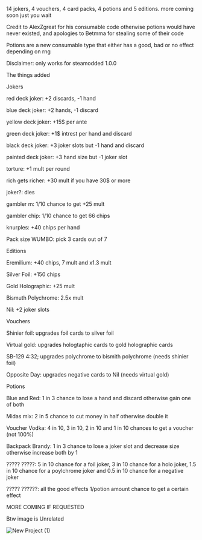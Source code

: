 14 jokers, 4 vouchers, 4 card packs, 4 potions and 5 editions. more coming soon just you wait

Credit to AlexZgreat for his consumable code otherwise potions would have never existed, and apologies to Betmma for stealing some of their code

Potions are a new consumable type that either has a good, bad or no effect depending on rng

Disclaimer: only works for steamodded 1.0.0

The things added

Jokers

red deck joker: +2 discards, -1 hand

blue deck joker: +2 hands, -1 discard

yellow deck joker: +15$ per ante

green deck joker: +1$ intrest per hand and discard

black deck joker: +3 joker slots but -1 hand and discard

painted deck joker: +3 hand size but -1 joker slot

torture: +1 mult per round

rich gets richer: +30 mult if you have 30$ or more

joker?: dies

gambler m: 1/10 chance to get +25 mult

gambler chip: 1/10 chance to get 66 chips

knurples: +40 chips per hand 

Pack size WUMBO: pick 3 cards out of 7

Editions

Eremilium: +40 chips, 7 mult and x1.3 mult

Silver Foil: +150 chips

Gold Holographic: +25 mult

Bismuth Polychrome: 2.5x mult

Nil: +2 joker slots

Vouchers

Shinier foil: upgrades foil cards to silver foil

Virtual gold: upgrades hologtaphic cards to gold holographic cards

SB-129 4:32; upgrades polychrome to bismith polychrome (needs shinier foil)

Opposite Day: upgrades negative cards to Nil (needs virtual gold)

Potions

Blue and Red: 1 in 3 chance to lose a hand and discard otherwise gain one of both

Midas mix: 2 in 5 chance to cut money in half otherwise double it

Voucher Vodka: 4 in 10, 3 in 10, 2 in 10 and 1 in 10 chances to get a voucher (not 100%)

Backpack Brandy: 1 in 3 chance to lose a joker slot and decrease size otherwise increase both by 1

????? ?????: 5 in 10 chance for a foil joker, 3 in 10 chance for a holo joker, 1.5 in 10 chance for a poylchrome joker and 0.5 in 10 chance for a negative joker

????? ??????: all the good effects 1/potion amount chance to get a certain effect

MORE COMING IF REQUESTED

Btw image is Unrelated

![New Project (1)](https://github.com/Aigengoku/Stupidity-the-mod/assets/171994276/22806a04-70a9-4c2d-bc43-0d0d14b174d3)
